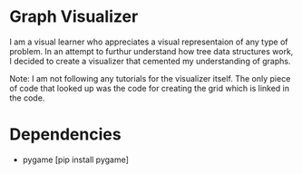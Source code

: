 # Graph Visualizer

I am a visual learner who appreciates a visual representaion of any type of problem. In an attempt to furthur understand how tree data structures work,
I decided to create a visualizer that cemented my understanding of graphs.

Note: I am not following any tutorials for the visualizer itself. The only piece of code that looked up was the code for creating the grid which is linked
in the code.

# Dependencies
- pygame [pip install pygame]
